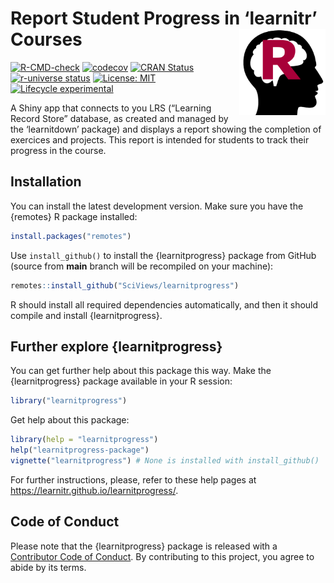 
<!-- README.md is generated from README.Rmd. Please edit that file -->

# Report Student Progress in ‘learnitr’ Courses <a href="https://learnitr.github.io/learnitprogress/"><img src="man/figures/logo.png" align="right" height="138" /></a>

<!-- badges: start -->

[![R-CMD-check](https://github.com/learnitr/learnitprogress/actions/workflows/R-CMD-check.yaml/badge.svg)](https://github.com/learnitr/learnitprogress/actions/workflows/R-CMD-check.yaml)
[![codecov](https://codecov.io/gh/learnitr/learnitprogress/graph/badge.svg?token=1YyLPD4HkZ)](https://app.codecov.io/gh/learnitr/learnitprogress)
[![CRAN
Status](https://www.r-pkg.org/badges/version/learnitprogress)](https://cran.r-project.org/package=learnitprogress)
[![r-universe
status](https://learnitr.r-universe.dev/badges/learnitprogress)](https://learnitr.r-universe.dev/learnitprogress)
[![License:
MIT](https://img.shields.io/badge/License-MIT-yellow.svg)](https://opensource.org/licenses/MIT)
[![Lifecycle
experimental](https://lifecycle.r-lib.org/articles/figures/lifecycle-experimental.svg)](https://lifecycle.r-lib.org/articles/stages.html#experimental)
<!-- badges: end -->

A Shiny app that connects to you LRS (“Learning Record Store” database,
as created and managed by the ‘learnitdown’ package) and displays a
report showing the completion of exercices and projects. This report is
intended for students to track their progress in the course.

## Installation

You can install the latest development version. Make sure you have the
{remotes} R package installed:

``` r
install.packages("remotes")
```

Use `install_github()` to install the {learnitprogress} package from
GitHub (source from **main** branch will be recompiled on your machine):

``` r
remotes::install_github("SciViews/learnitprogress")
```

R should install all required dependencies automatically, and then it
should compile and install {learnitprogress}.

## Further explore {learnitprogress}

You can get further help about this package this way. Make the
{learnitprogress} package available in your R session:

``` r
library("learnitprogress")
```

Get help about this package:

``` r
library(help = "learnitprogress")
help("learnitprogress-package")
vignette("learnitprogress") # None is installed with install_github()
```

For further instructions, please, refer to these help pages at
<https://learnitr.github.io/learnitprogress/>.

## Code of Conduct

Please note that the {learnitprogress} package is released with a
[Contributor Code of
Conduct](https://contributor-covenant.org/version/2/1/CODE_OF_CONDUCT.html).
By contributing to this project, you agree to abide by its terms.
